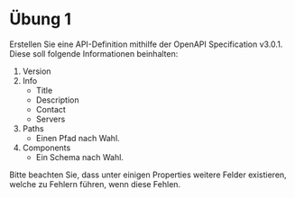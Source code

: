 # Übung 1

Erstellen Sie eine API-Definition mithilfe der OpenAPI Specification v3.0.1. Diese soll folgende Informationen beinhalten:

1. Version
2. Info
    - Title
    - Description
    - Contact
    - Servers
3. Paths
    - Einen Pfad nach Wahl. 
4. Components
    - Ein Schema nach Wahl.

Bitte beachten Sie, dass unter einigen Properties weitere Felder existieren, welche zu Fehlern führen, wenn diese Fehlen.